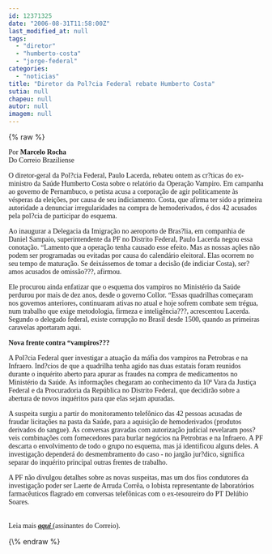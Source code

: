 ```yaml
---
id: 12371325
date: "2006-08-31T11:58:00Z"
last_modified_at: null
tags:
  - "diretor"
  - "humberto-costa"
  - "jorge-federal"
categories:
  - "noticias"
title: "Diretor da Pol?cia Federal rebate Humberto Costa"
sutia: null
chapeu: null
autor: null
imagem: null
---
```

{\% raw %}
<p><P><FONT face=Verdana>Por <STRONG>Marcelo Rocha</STRONG><BR>Do Correio Braziliense</FONT></P></p>
<p><P><FONT face=Verdana>O diretor-geral da Pol?cia Federal, Paulo Lacerda, rebateu ontem as cr?ticas do ex-ministro da Saúde Humberto Costa sobre o relatório da Operação Vampiro. Em campanha ao governo de Pernambuco, o petista acusa a corporação de agir politicamente às vésperas da eleições, por causa de seu indiciamento. Costa, que afirma ter sido a primeira autoridade a denunciar irregularidades na compra de hemoderivados, é dos 42 acusados pela pol?cia de participar do esquema. </FONT></P></p>
<p><P><FONT face=Verdana>Ao inaugurar a Delegacia da Imigração no aeroporto de Bras?lia, em companhia de Daniel Sampaio, superintendente da PF no Distrito Federal, Paulo Lacerda negou essa conotação. “Lamento que a operação tenha causado esse efeito. Mas as nossas ações não podem ser programadas ou evitadas por causa do calendário eleitoral. Elas ocorrem no seu tempo de maturação. Se deixássemos de tomar a decisão (de indiciar Costa), ser?amos acusados de omissão???, afirmou. </FONT></P></p>
<p><P><FONT face=Verdana>Ele procurou ainda enfatizar que o esquema dos vampiros no Ministério da Saúde perdurou por mais de dez anos, desde o governo Collor. “Essas quadrilhas começaram nos governos anteriores, continuaram ativas no atual e hoje sofrem combate sem trégua, num trabalho que exige metodologia, firmeza e inteligência???, acrescentou Lacerda. Segundo o delegado federal, existe corrupção no Brasil desde 1500, quando as primeiras caravelas aportaram aqui.</FONT></P></p>
<p><P><FONT face=Verdana><STRONG>Nova frente contra “vampiros???</STRONG></FONT></P></p>
<p><P><FONT face=Verdana>A Pol?cia Federal quer investigar a atuação da máfia dos vampiros na Petrobras e na Infraero. Ind?cios de que a quadrilha tenha agido nas duas estatais foram reunidos durante o inquérito aberto para apurar as fraudes na compra de medicamentos no Ministério da Saúde. As informações chegaram ao conhecimento da 10ª Vara da Justiça Federal e da Procuradoria da República no Distrito Federal, que decidirão sobre a abertura de novos inquéritos para que elas sejam apuradas. </FONT></P></p>
<p><P><FONT face=Verdana>A suspeita surgiu a partir do monitoramento telefônico das 42 pessoas acusadas de fraudar licitações na pasta da Saúde, para a aquisição de hemoderivados (produtos derivados do sangue). As conversas gravadas com autorização judicial revelaram poss?veis combinações com fornecedores para burlar negócios na Petrobras e na Infraero. A PF descarta o envolvimento de todo o grupo no esquema, mas já identificou alguns deles. A investigação dependerá do desmembramento do caso - no jargão jur?dico, significa separar do inquérito principal outras frentes de trabalho. </FONT></P></p>
<p><P><FONT face=Verdana>A PF não divulgou detalhes sobre as novas suspeitas, mas um dos fios condutores da investigação poder ser Laerte de Arruda Corrêa, o lobista representante de laboratórios farmacêuticos flagrado em conversas telefônicas com o ex-tesoureiro do PT Delúbio Soares.</FONT></P></p>
<p><P><BR><FONT face=Verdana>Leia mais <STRONG><EM><U><A href=\"https://www2.correioweb.com.br/cbonline/politica/pri_pol_231.htm?\" target=_blank>aqui </A></U></EM></STRONG>(assinantes do Correio).</FONT></P> </p>
{\% endraw %}